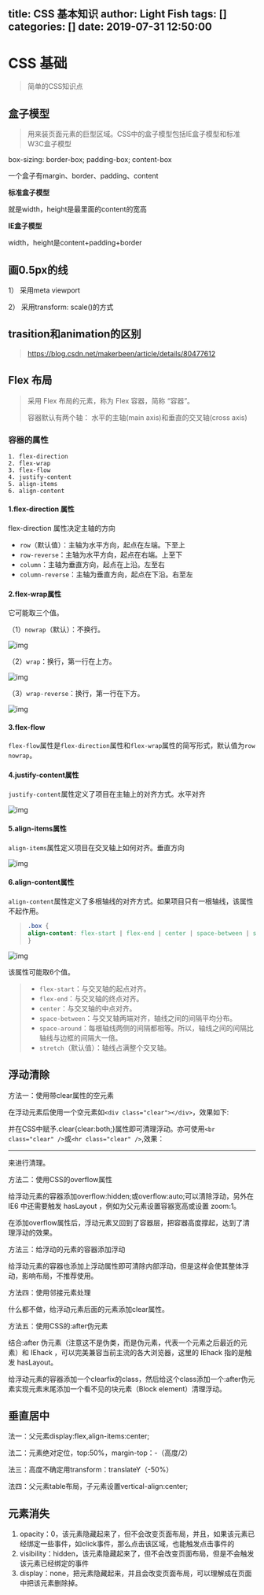 title: CSS 基本知识
author: Light Fish
tags: []
categories: []
date: 2019-07-31 12:50:00
---
# CSS 基础

> 简单的CSS知识点

<!-- more -->

## 盒子模型

> 用来装页面元素的巨型区域。CSS中的盒子模型包括IE盒子模型和标准W3C盒子模型

box-sizing:  border-box;  padding-box;  content-box

一个盒子有margin、border、padding、content

**标准盒子模型**

就是width，height是最里面的content的宽高

**IE盒子模型**

width，height是content+padding+border

## 画0.5px的线

1） 采用meta viewport

2） 采用transform: scale()的方式

## trasition和animation的区别

> https://blog.csdn.net/makerbeen/article/details/80477612

## Flex 布局

> 采用 Flex 布局的元素，称为 Flex 容器，简称 “容器”。
>
> 容器默认有两个轴： 水平的主轴(main axis)和垂直的交叉轴(cross axis)

### 容器的属性

```
1. flex-direction
2. flex-wrap
3. flex-flow
4. justify-content
5. align-items
6. align-content
```

#### 1.flex-direction 属性

flex-direction 属性决定主轴的方向

- `row`（默认值）：主轴为水平方向，起点在左端。下至上
- `row-reverse`：主轴为水平方向，起点在右端。上至下
- `column`：主轴为垂直方向，起点在上沿。左至右
- `column-reverse`：主轴为垂直方向，起点在下沿。右至左

#### 2.flex-wrap属性

它可能取三个值。

（1）`nowrap`（默认）：不换行。

![img](http://www.ruanyifeng.com/blogimg/asset/2015/bg2015071007.png)

（2）`wrap`：换行，第一行在上方。

![img](http://www.ruanyifeng.com/blogimg/asset/2015/bg2015071008.jpg)

（3）`wrap-reverse`：换行，第一行在下方。

![img](http://www.ruanyifeng.com/blogimg/asset/2015/bg2015071009.jpg)

#### 3.flex-flow

`flex-flow`属性是`flex-direction`属性和`flex-wrap`属性的简写形式，默认值为`row nowrap`。

#### 4.justify-content属性

`justify-content`属性定义了项目在主轴上的对齐方式。水平对齐

![img](http://www.ruanyifeng.com/blogimg/asset/2015/bg2015071010.png)

#### 5.align-items属性

`align-items`属性定义项目在交叉轴上如何对齐。垂直方向

![img](http://www.ruanyifeng.com/blogimg/asset/2015/bg2015071011.png)

#### 6.align-content属性

`align-content`属性定义了多根轴线的对齐方式。如果项目只有一根轴线，该属性不起作用。

> ```css
> .box {
> align-content: flex-start | flex-end | center | space-between | space-around | stretch;
> }
> ```

![img](http://www.ruanyifeng.com/blogimg/asset/2015/bg2015071012.png)

该属性可能取6个值。

> - `flex-start`：与交叉轴的起点对齐。
> - `flex-end`：与交叉轴的终点对齐。
> - `center`：与交叉轴的中点对齐。
> - `space-between`：与交叉轴两端对齐，轴线之间的间隔平均分布。
> - `space-around`：每根轴线两侧的间隔都相等。所以，轴线之间的间隔比轴线与边框的间隔大一倍。
> - `stretch`（默认值）：轴线占满整个交叉轴。

## 浮动清除

方法一：使用带clear属性的空元素

在浮动元素后使用一个空元素如`<div class="clear"></div>`，效果如下:<div class="clear"></div>并在CSS中赋予.clear{clear:both;}属性即可清理浮动。亦可使用`<br class="clear" />`或`<hr class="clear" />`,效果：<hr class="clear" />来进行清理。

方法二：使用CSS的overflow属性

给浮动元素的容器添加overflow:hidden;或overflow:auto;可以清除浮动，另外在 IE6 中还需要触发 hasLayout ，例如为父元素设置容器宽高或设置 zoom:1。

在添加overflow属性后，浮动元素又回到了容器层，把容器高度撑起，达到了清理浮动的效果。

方法三：给浮动的元素的容器添加浮动

给浮动元素的容器也添加上浮动属性即可清除内部浮动，但是这样会使其整体浮动，影响布局，不推荐使用。

方法四：使用邻接元素处理

什么都不做，给浮动元素后面的元素添加clear属性。

方法五：使用CSS的:after伪元素

结合:after 伪元素（注意这不是伪类，而是伪元素，代表一个元素之后最近的元素）和 IEhack ，可以完美兼容当前主流的各大浏览器，这里的 IEhack 指的是触发 hasLayout。

给浮动元素的容器添加一个clearfix的class，然后给这个class添加一个:after伪元素实现元素末尾添加一个看不见的块元素（Block element）清理浮动。

## 垂直居中

法一：父元素display:flex,align-items:center;

法二：元素绝对定位，top:50%，margin-top：-（高度/2）

法三：高度不确定用transform：translateY（-50%）

法四：父元素table布局，子元素设置vertical-align:center;

## 元素消失

1. opacity：0，该元素隐藏起来了，但不会改变页面布局，并且，如果该元素已经绑定一些事件，如click事件，那么点击该区域，也能触发点击事件的
2. visibility：hidden，该元素隐藏起来了，但不会改变页面布局，但是不会触发该元素已经绑定的事件
3. display：none，把元素隐藏起来，并且会改变页面布局，可以理解成在页面中把该元素删除掉。